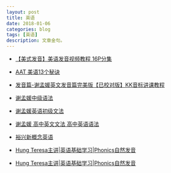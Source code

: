 ```yaml
---
layout: post
title: 英语
date: 2018-01-06
categories: blog
tags: [英语]
description: 文章金句。
---
```


- [【美式发音】美语发音视频教程 16P分集](https://www.bilibili.com/video/av5689199/)<br>
- [AAT 美语13个秘诀](http://www.ximalaya.com/42702254/album/3913560/?order=desc)<br>
- [发音篇-谢孟媛英文发音篇完美版【已校对版】KK音标讲课教程](https://www.bilibili.com/video/av13335502/)<br>

- [谢孟媛中级语法](https://www.bilibili.com/video/av14460791/)<br>
- [谢孟媛英语初级文法](https://www.bilibili.com/video/av13337430/)<br>
- [谢孟媛 高中英文文法 高中英语语法](https://www.bilibili.com/video/av14235679/?from=search&seid=16748930251803350404)<br>

- [裕兴新概念英语](https://space.bilibili.com/7940818?from=search&seid=4697906970142101035#/)<br>
- [Hung Teresa主讲|英语基础学习|Phonics自然发音](https://www.bilibili.com/video/av17705471/)<br>
- [Hung Teresa主讲|英语基础学习|Phonics自然发音](http://www.bilibili.com/video/av5527562/?spm_id_from=333.338.v_desc.1)
